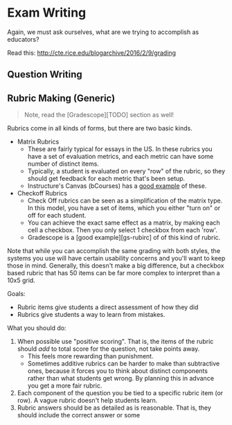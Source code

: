 # Exam Writing

Again, we must ask ourselves, what are we trying to accomplish as educators?

Read this: http://cte.rice.edu/blogarchive/2016/2/9/grading

## Question Writing

## Rubric Making (Generic)
> Note, read the [Gradescope][TODO] section as well!

Rubrics come in all kinds of forms, but there are two basic kinds.

* Matrix Rubrics
	* These are fairly typical for essays in the US. In these rubrics you have a set of evaluation metrics, and each metric can have some number of distinct items.
	* Typically, a student is evaluated on every "row" of the rubric, so they should get feedback for each metric that's been setup.
	* Instructure's Canvas (bCourses) has a [good example][matrix-rubric] of these. 
* Checkoff Rubrics
	* Check Off rubrics can be seen as a simplification of the matrix type. In this model, you have a set of items, which you either "turn on" or off for each student.
	* You can achieve the exact same effect as a matrix, by making each cell a checkbox. Then you only select 1 checkbox from each 'row'.
	* Gradescope is a [good example][gs-rubirc] of of this kind of rubric. 

Note that while you can accomplish the same grading with both styles, the systems you use will have certain usability concerns and you'll want to keep those in mind. Generally, this doesn't make a big difference, but a checkbox based rubric that has 50 items can be far more complex to interpret than a 10x5 grid. 

[matrix-rubric]: TODO
[gs-rubric]: TODO

Goals:
* Rubric items give students a direct assessment of how they did
* Rubrics give students a way to learn from mistakes. 

What you should do:

1. When possible use "positive scoring". That is, the items of the rubric should _add_ to total score for the question, not take points away.
	* This feels more rewarding than punishment.
	* Sometimes additive rubrics can be harder to make than subtractive ones, because it forces you to think about distinct components rather than what students get wrong. By planning this in advance you get a more fair rubric.
2. Each component of the question you be tied to a specific rubric item (or row). A vague rubric doesn't help students learn.
3. Rubric answers should be as detailed as is reasonable. That is, they should include the correct answer or some 